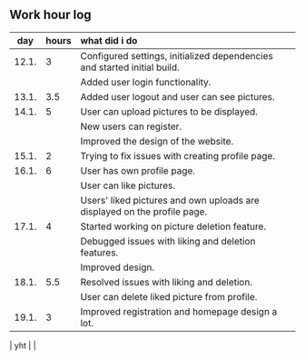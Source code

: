 ## Work hour log

| day | hours | what did i do  |
| :----:|:-----| :-----|
| 12.1. | 3    | Configured settings, initialized dependencies and started initial build. |
|       |      | Added user login functionality. |
| 13.1. | 3.5  | Added user logout and user can see pictures. |
| 14.1. | 5    | User can upload pictures to be displayed. |
|       |      | New users can register. |
|       |      | Improved the design of the website. |
| 15.1. | 2    | Trying to fix issues with creating profile page. |
| 16.1. | 6    | User has own profile page. |
|       |      | User can like pictures. |
|       |      | Users' liked pictures and own uploads are displayed on the profile page. |
| 17.1. | 4    | Started working on picture deletion feature.  |
|       |      | Debugged issues with liking and deletion features. |
|       |      | Improved design. |
| 18.1. | 5.5  | Resolved issues with liking and deletion. |
|       |      | User can delete liked picture from profile. |
| 19.1. | 3    | Improved registration and homepage design a lot. |



| yht   |      |